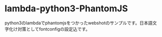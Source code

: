 # lambda-python3-PhantomJS
python3のlambdaでphantomjsをつかったwebshotのサンプルです。日本語文字化け対策としてfontconfigの設定込です。

